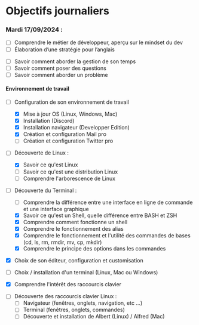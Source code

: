 # Objectifs journaliers

### Mardi 17/09/2024 :


* [ ] Comprendre le métier de développeur, aperçu sur le mindset du dev
* [ ] Élaboration d’une stratégie pour l’anglais
<!-- films et series en anglais, convertir ses appareils en anglais ? -->
* [ ] Savoir comment aborder la gestion de son temps
* [ ] Savoir comment poser des questions
* [ ] Savoir comment aborder un problème

#### Environnement de travail

* [ ] Configuration de son environnement de travail
  * [x] Mise à jour OS (Linux, Windows, Mac)
  * [x] Installation (Discord)
  * [x] Installation navigateur (Developper Edition)
  * [x] Création et configuration Mail pro 
  * [ ] Création et configuration Twitter pro 

* [ ] Découverte de Linux :
  * [x] Savoir ce qu'est Linux
  <!-- Linux est un système d'exploitation open source -->
  * [ ] Savoir ce qu'est une distribution Linux
  * [ ] Comprendre l'arborescence de Linux

* [ ] Découverte du Terminal : 
  * [ ] Comprendre la différence entre une interface en ligne de commande et une interface graphique
  <!-- derriere une interface graphique il y'a une ligne de commande et un chemin -->
  * [x] Savoir ce qu'est un Shell, quelle différence entre BASH et ZSH 
  <!-- un SHELL est l'interface en ligne de commande par défaut (terminal)
  BASH est une interface de lignes de commandes 
  ZSH est également une interfaces en lignes de commandes comme BASH mais permet en plus, la prise en charge de thême et de plugins -->
  * [x] Comprendre comment fonctionne un shell
  <!-- il interprète les lignes de commandes entre l'utilisateur et la machine (noyau) -->
  * [x] Comprendre le fonctionnement des alias
  <!-- un ALIAS permet de raccourcir une ligne de commande -->
  * [x] Comprendre le fonctionnement et l'utilité des commandes de bases (cd, ls, rm, rmdir, mv, cp, mkdir)
  <!-- les utilités de commandes de bases permettent de naviguer, déplacer ou supprimer des fichiers et des dossiers directement depuis le SHELL-->
  * [x] Comprendre le principe des options dans les commandes
  <!-- permet d'ajouter une option à la commande de base comme savoir préciemment ce que contient un fichier etc -->

* [x] Choix de son éditeur, configuration et customisation
* [ ] Choix / installation d'un terminal (Linux, Mac ou Windows)

* [x] Comprendre l'intérêt des raccourcis clavier
<!-- les raccourcis clavier permettent une facilité, une rapidité et donc un gain de temps au travail -->
* [ ] Découverte des raccourcis clavier Linux : 
  * [ ] Navigateur (fenêtres, onglets, navigation, etc …)
  * [ ] Terminal (fenêtres, onglets, commandes)
  * [ ] Découverte et installation de Albert (Linux) / Alfred (Mac)

<!-- CLI : command line interface -->
<!-- GUI : graphical user interface -->
